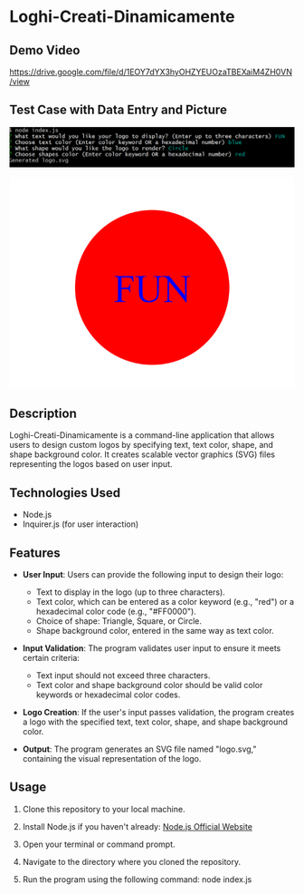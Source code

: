 # Loghi-Creati-Dinamicamente
## Demo Video
https://drive.google.com/file/d/1EOY7dYX3hyOHZYEUOzaTBEXaiM4ZH0VN/view
## Test Case with Data Entry and Picture
![Alt text](logo.display.testdata.png)

![Alt text](logo.display.png)
## Description

Loghi-Creati-Dinamicamente is a command-line application that allows users to design custom logos by specifying text, text color, shape, and shape background color. It creates scalable vector graphics (SVG) files representing the logos based on user input.

## Technologies Used

- Node.js
- Inquirer.js (for user interaction)

## Features

- **User Input**: Users can provide the following input to design their logo:
  - Text to display in the logo (up to three characters).
  - Text color, which can be entered as a color keyword (e.g., "red") or a hexadecimal color code (e.g., "#FF0000").
  - Choice of shape: Triangle, Square, or Circle.
  - Shape background color, entered in the same way as text color.

- **Input Validation**: The program validates user input to ensure it meets certain criteria:
  - Text input should not exceed three characters.
  - Text color and shape background color should be valid color keywords or hexadecimal color codes.

- **Logo Creation**: If the user's input passes validation, the program creates a logo with the specified text, text color, shape, and shape background color.

- **Output**: The program generates an SVG file named "logo.svg," containing the visual representation of the logo.

## Usage

1. Clone this repository to your local machine.

2. Install Node.js if you haven't already: [Node.js Official Website](https://nodejs.org/)

3. Open your terminal or command prompt.

4. Navigate to the directory where you cloned the repository.

5. Run the program using the following command: node index.js



